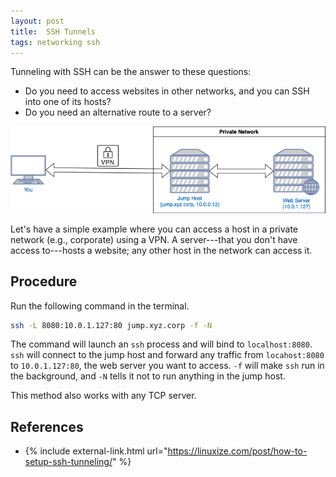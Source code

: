 ```yaml
---
layout: post
title:  SSH Tunnels
tags: networking ssh
---
```


Tunneling with SSH can be the answer to these questions:

- Do you need to access websites in other networks, and you can SSH into one of its hosts?
- Do you need an alternative route to a server?

![SSH tunnel overview](/assets/img/ssh-tunnel-overview.png)

Let's have a simple example where you can access a host in a private network (e.g., corporate) using a VPN.
A server---that you don't have access to---hosts a website; any other host in the network can access it.

## Procedure

Run the following command in the terminal.

```sh
ssh -L 8080:10.0.1.127:80 jump.xyz.corp -f -N
```

The command will launch an `ssh` process and will bind to `localhost:8080`.
`ssh` will connect to the jump host and forward any traffic from `locahost:8080` to `10.0.1.127:80`, the web server you want to access.
`-f` will make `ssh` run in the background, and `-N` tells it not to run anything in the jump host.

This method also works with any TCP server.

## References

- {% include external-link.html url="https://linuxize.com/post/how-to-setup-ssh-tunneling/" %}
